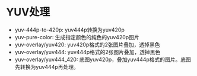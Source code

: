 # YUV处理

- yuv-444p-to-420p: yuv444p转换为yuv420p
- yuv-pure-color: 生成指定颜色的纯色的yuv420p图片
- yuv-overlay/yuv420: yuv420p格式的2张图片叠加，透掉黑色
- yuv-overlay/yuv444: yuv444p格式的2张图片叠加，透掉黑色
- yuv-overlay/yuv444_420: 底图yuv420p，叠加yuv444p格式的图片。底图先转换为yuv444p再处理。
